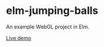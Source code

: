 elm-jumping-balls
=================

An example WebGL project in Elm.

[Live demo](http://htmlpreview.github.io/?https://raw.githubusercontent.com/xiadz/elm-jumping-balls/master/output/JumpingBalls.html)
